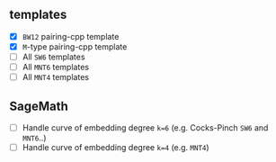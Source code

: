 ## templates
* [x] `BW12` pairing-cpp template
* [x] `M`-type pairing-cpp template
* [ ] All `SW6` templates
* [ ] All `MNT6` templates
* [ ] All `MNT4` templates

## SageMath
* [ ] Handle curve of embedding degree `k=6` (e.g. Cocks-Pinch `SW6` and `MNT6`..)
* [ ] Handle curve of embedding degree `k=4` (e.g. `MNT4`)
